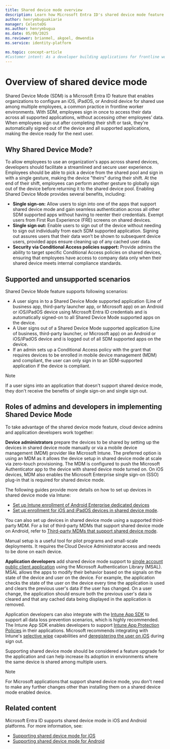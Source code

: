 ```yaml
---
title: Shared device mode overview
description: Learn how Microsoft Entra ID's shared device mode feature enables device sharing for your frontline workers.
author: henrymbuguakiarie
manager: CelesteDG
ms.author: henrymbugua
ms.date: 05/09/2025
ms.reviewer: brianmel, akgoel, dmwendia
ms.service: identity-platform

ms.topic: concept-article
#Customer intent: As a developer building applications for frontline workers, I want to understand how to enable shared device mode in my apps using Microsoft Entra ID, so that I can provide a secure and optimized experience for users on shared Android and iOS devices.
---
```


# Overview of shared device mode

Shared Device Mode (SDM) is a Microsoft Entra ID feature that enables organizations to configure an iOS, iPadOS, or Android device for shared use among multiple employees, a common practice in frontline worker environments. With SDM, employees sign in once to access their data across all supported applications, without accessing other employees’ data. When employees sign out after completing their shift or task, they're automatically signed out of the device and all supported applications, making the device ready for the next user.

## Why Shared Device Mode?

To allow employees to use an organization's apps across shared devices, developers should facilitate a streamlined and secure user experience. Employees should be able to pick a device from the shared pool and sign in with a single gesture, making the device "theirs" during their shift. At the end of their shift, employees can perform another gesture to globally sign out of the device before returning it to the shared device pool. Enabling Shared Device Mode provides several benefits, including:

- **Single sign-on:** Allow users to sign into one of the apps that support shared device mode and gain seamless authentication across all other SDM supported apps without having to reenter their credentials. Exempt users from First Run Experience (FRE) screens on shared devices. 
- **Single sign out:** Enable users to sign out of the device without needing to sign out individually from each SDM supported application. Signing out assures users that their data won’t be shown to subsequent device users, provided apps ensure cleaning up of any cached user data.
- **Security via Conditional Access policies support:** Provide admins the ability to target specific Conditional Access policies on shared devices, ensuring that employees have access to company data only when their shared device meets internal compliance standards.

## Supported and unsupported scenarios

Shared Device Mode feature supports following scenarios:

- A user signs in to a Shared Device Mode supported application (Line of business app, third-party launcher app, or Microsoft app) on an Android or iOS/iPadOS device using Microsoft Entra ID credentials and is automatically signed-on to all Shared Device Mode supported apps on the device.
- A User signs out of a Shared Device Mode supported application (Line of business, third-party launcher, or Microsoft app) on an Android or iOS/iPadOS device and is logged out of all SDM supported apps on the device.
- If an admin sets up a Conditional Access policy with the grant that requires devices to be enrolled in mobile device management (MDM) and compliant, the user can only sign in to an SDM-supported application if the device is compliant.

>[!Note]
> If a user signs into an application that doesn't support shared device mode, they don't receive the benefits of single sign-on and single sign out.

## Roles of admins and developers in implementing Shared Device Mode

To take advantage of the shared device mode feature, cloud device admins and application developers work together:

**Device administrators** prepare the devices to be shared by setting up the devices in shared device mode manually or via a mobile device management (MDM) provider like Microsoft Intune. The preferred option is using an MDM as it allows the device setup in shared device mode at scale via zero-touch provisioning. The MDM is configured to push the Microsoft Authenticator app to the device with shared device mode turned on. On iOS devices, MDM also enables the Microsoft Enterprise single sign-on (SSO) plug-in that is required for shared device mode. 

The following guides provide more details on how to set up devices in shared device mode via Intune:

- [Set up Intune enrollment of Android Enterprise dedicated devices](/mem/intune/enrollment/android-kiosk-enroll) 
- [Set up enrollment for iOS and iPadOS devices in shared device mode](/mem/intune/enrollment/automated-device-enrollment-shared-device-mode). 
    
You can also set up devices in shared device mode using a supported third-party MDM. For a list of third-party MDMs that support shared device mode on Android, refer to [Third-party MDMs that support shared device mode](/entra/identity-platform/msal-android-shared-devices#third-party-mdms-that-support-shared-device-mode).

Manual setup is a useful tool for pilot programs and small-scale deployments. It requires the Cloud Device Administrator access and needs to be done on each device.

**Application developers** add shared device mode support to [single account public client application](single-multi-account.md#single-account-public-client-application) using the Microsoft Authentication Library (MSAL). MSAL allows the apps to modify their behavior based on the signals on the state of the device and user on the device. For example, the application checks the state of the user on the device every time the application is used and clears the previous user's data if the user has changed. On a user change, the application should ensure both the previous user's data is cleared and that any cached data being displayed in the application is removed.

Application developers can also integrate with the [Intune App SDK](/mem/intune/developer/app-sdk) to support all data loss prevention scenarios, which is highly recommended. The Intune App SDK enables developers to support [Intune App Protection Policies](/mem/intune/apps/app-protection-policy) in their applications. Microsoft recommends integrating with Intune's [selective wipe](/mem/intune/developer/app-sdk-android-phase5#selective-wipe) capabilities and [deregistering the user on iOS](/mem/intune/developer/app-sdk-ios-phase1#deregister-user-accounts) during sign out.

Supporting shared device mode should be considered a feature upgrade for the application and can help increase its adoption in environments where the same device is shared among multiple users. 

>[!Note]
>For Microsoft applications that support shared device mode, you don't need to make any further changes other than installing them on a shared device mode enabled device. 

## Related content

Microsoft Entra ID supports shared device mode in iOS and Android platforms. For more information, see:

- [Supporting shared device mode for iOS](/entra/msal/objc/shared-devices-ios)
- [Supporting shared device mode for Android](msal-android-shared-devices.md)
